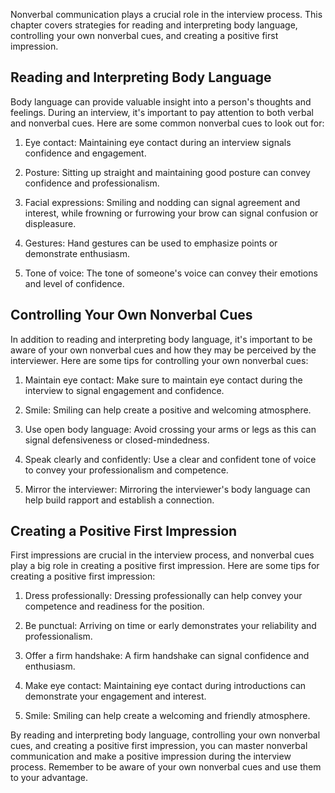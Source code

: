 
Nonverbal communication plays a crucial role in the interview process. This chapter covers strategies for reading and interpreting body language, controlling your own nonverbal cues, and creating a positive first impression.

Reading and Interpreting Body Language
--------------------------------------

Body language can provide valuable insight into a person's thoughts and feelings. During an interview, it's important to pay attention to both verbal and nonverbal cues. Here are some common nonverbal cues to look out for:

1. Eye contact: Maintaining eye contact during an interview signals confidence and engagement.

2. Posture: Sitting up straight and maintaining good posture can convey confidence and professionalism.

3. Facial expressions: Smiling and nodding can signal agreement and interest, while frowning or furrowing your brow can signal confusion or displeasure.

4. Gestures: Hand gestures can be used to emphasize points or demonstrate enthusiasm.

5. Tone of voice: The tone of someone's voice can convey their emotions and level of confidence.

Controlling Your Own Nonverbal Cues
-----------------------------------

In addition to reading and interpreting body language, it's important to be aware of your own nonverbal cues and how they may be perceived by the interviewer. Here are some tips for controlling your own nonverbal cues:

1. Maintain eye contact: Make sure to maintain eye contact during the interview to signal engagement and confidence.

2. Smile: Smiling can help create a positive and welcoming atmosphere.

3. Use open body language: Avoid crossing your arms or legs as this can signal defensiveness or closed-mindedness.

4. Speak clearly and confidently: Use a clear and confident tone of voice to convey your professionalism and competence.

5. Mirror the interviewer: Mirroring the interviewer's body language can help build rapport and establish a connection.

Creating a Positive First Impression
------------------------------------

First impressions are crucial in the interview process, and nonverbal cues play a big role in creating a positive first impression. Here are some tips for creating a positive first impression:

1. Dress professionally: Dressing professionally can help convey your competence and readiness for the position.

2. Be punctual: Arriving on time or early demonstrates your reliability and professionalism.

3. Offer a firm handshake: A firm handshake can signal confidence and enthusiasm.

4. Make eye contact: Maintaining eye contact during introductions can demonstrate your engagement and interest.

5. Smile: Smiling can help create a welcoming and friendly atmosphere.

By reading and interpreting body language, controlling your own nonverbal cues, and creating a positive first impression, you can master nonverbal communication and make a positive impression during the interview process. Remember to be aware of your own nonverbal cues and use them to your advantage.

